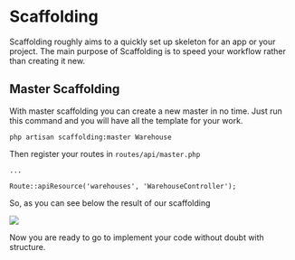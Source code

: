# Scaffolding

Scaffolding roughly aims to a quickly set up skeleton for an app or your project. The main purpose of Scaffolding is to speed your workflow rather than creating it new.

## Master Scaffolding

With master scaffolding you can create a new master in no time. 
Just run this command and you will have all the template for your work.

```
php artisan scaffolding:master Warehouse
```

Then register your routes in `routes/api/master.php`

```
...

Route::apiResource('warehouses', 'WarehouseController');
```

So, as you can see below the result of our scaffolding

![](_media/master-scaffolding.png)

Now you are ready to go to implement your code without doubt with structure.


